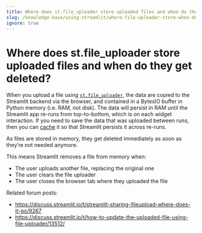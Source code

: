 ```yaml
---
title: Where does st.file_uploader store uploaded files and when do they get deleted?
slug: /knowledge-base/using-streamlit/where-file-uploader-store-when-deleted
ignore: true
---
```


# Where does st.file_uploader store uploaded files and when do they get deleted?

When you upload a file using [`st.file_uploader`](/develop/api-reference/widgets/st.file_uploader), the data are copied to the Streamlit backend via the browser, and contained in a BytesIO buffer in Python memory (i.e. RAM, not disk). The data will persist in RAM until the Streamlit app re-runs from top-to-bottom, which is on each widget interaction. If you need to save the data that was uploaded between runs, then you can [cache](/develop/concepts/architecture/caching) it so that Streamlit persists it across re-runs.

As files are stored in memory, they get deleted immediately as soon as they’re not needed anymore.

This means Streamlit removes a file from memory when:

- The user uploads another file, replacing the original one
- The user clears the file uploader
- The user closes the browser tab where they uploaded the file

Related forum posts:

- https://discuss.streamlit.io/t/streamlit-sharing-fileupload-where-does-it-go/9267
- https://discuss.streamlit.io/t/how-to-update-the-uploaded-file-using-file-uploader/13512/
